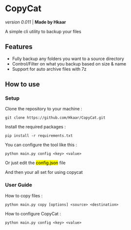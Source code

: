 # CopyCat
_version 0.011_ | **Made by Hkaar**

A simple cli utility to backup your files

## Features
- Fully backup any folders you want to a source directory
- Control/Filter on what you backup based on size & name
- Support for auto archive files with 7z

## How to use
### Setup

Clone the repository to your machine :

```
git clone https://github.com/Hkaar/CopyCat.git
```

Install the required packages :

```
pip install -r requirements.txt
```

You can configure the tool like this :

```
python main.py config <key> <value>
```

Or just edit the <mark>config.json</mark> file

And then your all set for using copycat

### User Guide

How to copy files :

```
python main.py copy [options] <source> <destination>
```

How to configure CopyCat :

```
python main.py config <key> <value>
```
